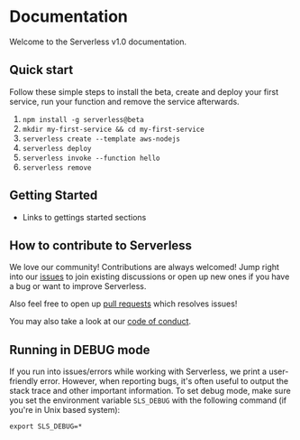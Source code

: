 # Documentation

Welcome to the Serverless v1.0 documentation.

## Quick start

Follow these simple steps to install the beta, create and deploy your first service, run your function and remove the service afterwards.

1. `npm install -g serverless@beta`
2. `mkdir my-first-service && cd my-first-service`
3. `serverless create --template aws-nodejs`
4. `serverless deploy`
5. `serverless invoke --function hello`
6. `serverless remove`

## Getting Started
- Links to gettings started sections

## How to contribute to Serverless

We love our community! Contributions are always welcomed!
Jump right into our [issues](https://github.com/serverless/serverless/issues) to join existing discussions or open up
new ones if you have a bug or want to improve Serverless.

Also feel free to open up [pull requests](https://github.com/serverless/serverless/pulls) which resolves issues!

You may also take a look at our [code of conduct](/code_of_conduct.md).


## Running in DEBUG mode
If you run into issues/errors while working with Serverless, we print a user-friendly error. However, when reporting bugs, it's often useful to output the stack trace and other important information. To set debug mode, make sure you set the environment variable `SLS_DEBUG` with the following command (if you're in Unix based system):

```
export SLS_DEBUG=*
```
